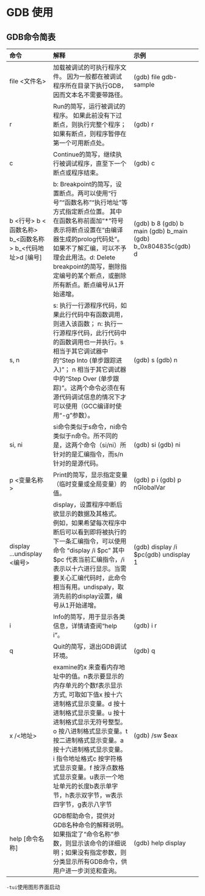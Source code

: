 # GDB 使用

## GDB命令简表

| **命令** | **解释** | **示例** |
| :--- | :--- | :--- |
| file &lt;文件名&gt; | 加载被调试的可执行程序文件。 因为一般都在被调试程序所在目录下执行GDB，因而文本名不需要带路径。 | \(gdb\) file gdb-sample |
| r | Run的简写，运行被调试的程序。 如果此前没有下过断点，则执行完整个程序；如果有断点，则程序暂停在第一个可用断点处。 | \(gdb\) r |
| c | Continue的简写，继续执行被调试程序，直至下一个断点或程序结束。 | \(gdb\) c |
| b &lt;行号&gt; b &lt;函数名称&gt; b_&lt;函数名称&gt; b_&lt;代码地址&gt;d \[编号\] | b: Breakpoint的简写，设置断点。两可以使用“行号”“函数名称”“执行地址”等方式指定断点位置。 其中在函数名称前面加“\*”符号表示将断点设置在“由编译器生成的prolog代码处”。如果不了解汇编，可以不予理会此用法。d: Delete breakpoint的简写，删除指定编号的某个断点，或删除所有断点。断点编号从1开始递增。 | \(gdb\) b 8 \(gdb\) b main \(gdb\) b_main \(gdb\) b_0x804835c\(gdb\) d |
| s, n | s: 执行一行源程序代码，如果此行代码中有函数调用，则进入该函数； n: 执行一行源程序代码，此行代码中的函数调用也一并执行。s 相当于其它调试器中的“Step Into \(单步跟踪进入\)”； n 相当于其它调试器中的“Step Over \(单步跟踪\)”。这两个命令必须在有源代码调试信息的情况下才可以使用（GCC编译时使用“-g”参数）。 | \(gdb\) s \(gdb\) n |
| si, ni | si命令类似于s命令，ni命令类似于n命令。所不同的是，这两个命令（si/ni）所针对的是汇编指令，而s/n针对的是源代码。 | \(gdb\) si \(gdb\) ni |
| p &lt;变量名称&gt; | Print的简写，显示指定变量（临时变量或全局变量）的值。 | \(gdb\) p i \(gdb\) p nGlobalVar |
| display ...undisplay &lt;编号&gt; | display，设置程序中断后欲显示的数据及其格式。 例如，如果希望每次程序中断后可以看到即将被执行的下一条汇编指令，可以使用命令 “display /i $pc” 其中 $pc 代表当前汇编指令，/i 表示以十六进行显示。当需要关心汇编代码时，此命令相当有用。undispaly，取消先前的display设置，编号从1开始递增。 | \(gdb\) display /i $pc\(gdb\) undisplay 1 |
| i | Info的简写，用于显示各类信息，详情请查阅“help i”。 | \(gdb\) i r |
| q | Quit的简写，退出GDB调试环境。 | \(gdb\) q |
| x /&lt;地址&gt; | examine的x 来查看内存地址中的值。n表示要显示的内存单元的个数f表示显示方式, 可取如下值x 按十六进制格式显示变量。d 按十进制格式显示变量。u 按十进制格式显示无符号整型。o 按八进制格式显示变量。t 按二进制格式显示变量。a 按十六进制格式显示变量。i 指令地址格式c 按字符格式显示变量。f 按浮点数格式显示变量。u表示一个地址单元的长度b表示单字节，h表示双字节，w表示四字节，g表示八字节 | \(gdb\) /sw $eax |
| help \[命令名称\] | GDB帮助命令，提供对GDB名种命令的解释说明。 如果指定了“命令名称”参数，则显示该命令的详细说明；如果没有指定参数，则分类显示所有GDB命令，供用户进一步浏览和查询。 | \(gdb\) help display |


``-tui``使用图形界面启动
